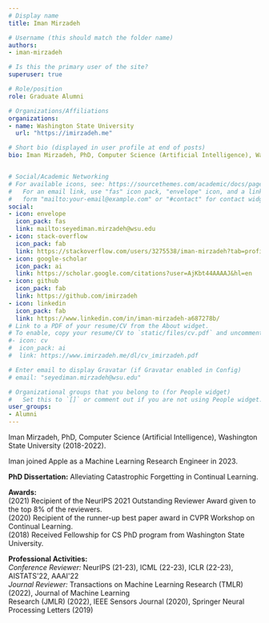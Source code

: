 ```yaml
---
# Display name
title: Iman Mirzadeh

# Username (this should match the folder name)
authors:
- iman-mirzadeh

# Is this the primary user of the site?
superuser: true

# Role/position
role: Graduate Alumni

# Organizations/Affiliations
organizations:
- name: Washington State University
  url: "https://imirzadeh.me"

# Short bio (displayed in user profile at end of posts)
bio: Iman Mirzadeh, PhD, Computer Science (Artificial Intelligence), Washington State University (2018-2022)


# Social/Academic Networking
# For available icons, see: https://sourcethemes.com/academic/docs/page-builder/#icons
#   For an email link, use "fas" icon pack, "envelope" icon, and a link in the
#   form "mailto:your-email@example.com" or "#contact" for contact widget.
social:
- icon: envelope
  icon_pack: fas
  link: mailto:seyediman.mirzadeh@wsu.edu
- icon: stack-overflow
  icon_pack: fab
  link: https://stackoverflow.com/users/3275538/iman-mirzadeh?tab=profile
- icon: google-scholar
  icon_pack: ai
  link: https://scholar.google.com/citations?user=AjKbt44AAAAJ&hl=en
- icon: github
  icon_pack: fab
  link: https://github.com/imirzadeh
- icon: linkedin
  icon_pack: fab
  link: https://www.linkedin.com/in/iman-mirzadeh-a687278b/
# Link to a PDF of your resume/CV from the About widget.
# To enable, copy your resume/CV to `static/files/cv.pdf` and uncomment the lines below.  
#- icon: cv
#  icon_pack: ai
#  link: https://www.imirzadeh.me/dl/cv_imirzadeh.pdf

# Enter email to display Gravatar (if Gravatar enabled in Config)
# email: "seyediman.mirzadeh@wsu.edu"

# Organizational groups that you belong to (for People widget)
#   Set this to `[]` or comment out if you are not using People widget.
user_groups:
- Alumni
---
```

Iman Mirzadeh, PhD, Computer Science (Artificial Intelligence), Washington State University (2018-2022).

Iman joined Apple as a Machine Learning Research Engineer in 2023.

<strong>PhD Dissertation:</strong> Alleviating Catastrophic Forgetting in Continual Learning.

<strong>Awards:</strong><br>
(2021) Recipient of the NeurIPS 2021 Outstanding Reviewer Award given to the top 8% of the reviewers.<br>
(2020) Recipient of the runner-up best paper award in CVPR Workshop on Continual Learning.<br>
(2018) Received Fellowship for CS PhD program from Washington State University.<br>

<strong>Professional Activities:</strong><br>
_Conference Reviewer:_ NeurIPS (21-23), ICML (22-23), ICLR (22-23), AISTATS'22, AAAI'22<br>
_Journal Reviewer:_ Transactions on Machine Learning Research (TMLR) (2022), Journal of Machine Learning<br>
Research (JMLR) (2022), IEEE Sensors Journal (2020), Springer Neural Processing Letters (2019)<br>


<!--I am a PhD student and Graduate Research Assistant at the Washington State University Embedded Machine Intelligence Lab (EMIL) under supervision of Dr. Hassan Ghasemzadeh. I am interested in the real-world challenges of working with machine learning models such as energy constraints and human-in-the-loop interactions with these models. Specifically, I am focusing on Model Optimization (such as model compression), where my goal is to build more efficient models or use the existing models more efficiently. Before joining EMIL, I was an ML Engineer at Sokhan AI, where we provided accurate and scalable Natural Language Processing (NLP) and Computer Vision (CV) services to businesses.-->
